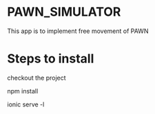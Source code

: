 # PAWN_SIMULATOR
This app is to implement free movement of PAWN

# Steps to install 
checkout the project


 npm install


ionic serve -l
